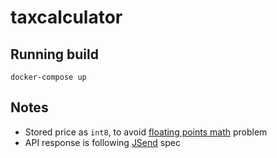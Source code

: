 # taxcalculator

## Running build

```
docker-compose up
```

## Notes

- Stored price as `int8`, to avoid [floating points math](http://0.30000000000000004.com/) problem
- API response is following [JSend](https://labs.omniti.com/labs/jsend) spec